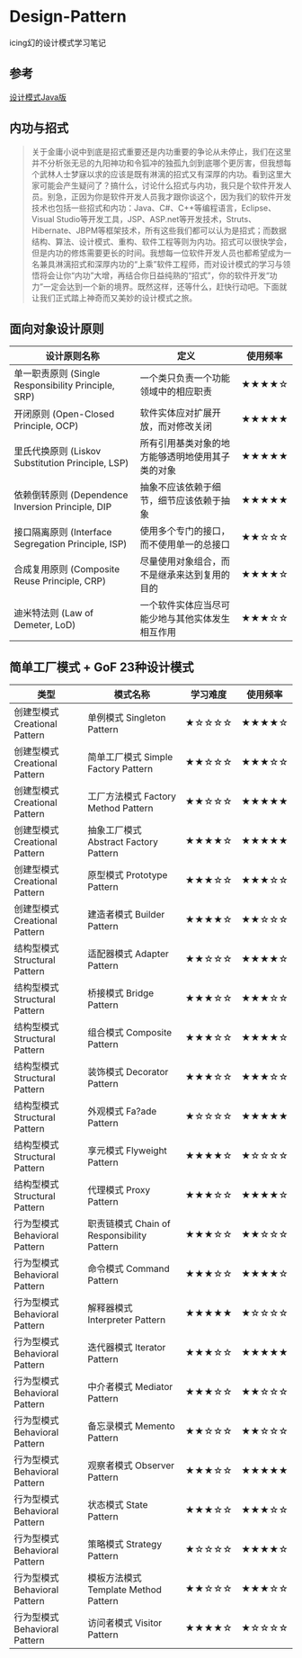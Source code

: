 # Design-Pattern
icing幻的设计模式学习笔记

## 参考

[设计模式Java版](https://quanke.gitbooks.io/design-pattern-java/)

## 内功与招式

>关于金庸小说中到底是招式重要还是内功重要的争论从未停止，我们在这里并不分析张无忌的九阳神功和令狐冲的独孤九剑到底哪个更厉害，但我想每个武林人士梦寐以求的应该是既有淋漓的招式又有深厚的内功。看到这里大家可能会产生疑问了？搞什么，讨论什么招式与内功，我只是个软件开发人员。别急，正因为你是软件开发人员我才跟你谈这个，因为我们的软件开发技术也包括一些招式和内功：Java、C#、C++等编程语言，Eclipse、Visual Studio等开发工具，JSP、ASP.net等开发技术，Struts、Hibernate、JBPM等框架技术，所有这些我们都可以认为是招式；而数据结构、算法、设计模式、重构、软件工程等则为内功。招式可以很快学会，但是内功的修炼需要更长的时间。我想每一位软件开发人员也都希望成为一名兼具淋漓招式和深厚内功的“上乘”软件工程师，而对设计模式的学习与领悟将会让你“内功”大增，再结合你日益纯熟的“招式”，你的软件开发“功力”一定会达到一个新的境界。既然这样，还等什么，赶快行动吧。下面就让我们正式踏上神奇而又美妙的设计模式之旅。

## 面向对象设计原则

|设计原则名称|定义|使用频率|
|---|---|---|
|单一职责原则 (Single Responsibility Principle, SRP)|一个类只负责一个功能领域中的相应职责|★★★★☆|
|开闭原则 (Open-Closed Principle, OCP)|软件实体应对扩展开放，而对修改关闭|★★★★★|
|里氏代换原则 (Liskov Substitution Principle, LSP)|所有引用基类对象的地方能够透明地使用其子类的对象|★★★★★|
|依赖倒转原则 (Dependence Inversion Principle, DIP|抽象不应该依赖于细节，细节应该依赖于抽象|★★★★★|
|接口隔离原则 (Interface Segregation Principle, ISP)|使用多个专门的接口，而不使用单一的总接口|★★☆☆☆|
|合成复用原则 (Composite Reuse Principle, CRP)|尽量使用对象组合，而不是继承来达到复用的目的|★★★★☆|
|迪米特法则 (Law of Demeter, LoD)|一个软件实体应当尽可能少地与其他实体发生相互作用|★★★☆☆|

## 简单工厂模式 + GoF 23种设计模式

|类型|模式名称|学习难度|使用频率|
|---|---|---|---|
|创建型模式 Creational   Pattern|单例模式 Singleton Pattern|★☆☆☆☆|★★★★☆|
|创建型模式 Creational Pattern|简单工厂模式 Simple   Factory Pattern|★★☆☆☆|★★★☆☆|
|创建型模式 Creational Pattern|工厂方法模式 Factory Method Pattern|★★☆☆☆|★★★★★|
|创建型模式 Creational Pattern|抽象工厂模式 Abstract  Factory   Pattern|★★★★☆|★★★★★|
|创建型模式 Creational Pattern|原型模式 Prototype Pattern|★★★☆☆|★★★☆☆|
|创建型模式 Creational Pattern|建造者模式 Builder Pattern|★★★★☆|★★☆☆☆|
|结构型模式 Structural Pattern|适配器模式 Adapter Pattern|★★☆☆☆|★★★★☆|
|结构型模式 Structural Pattern|桥接模式 Bridge  Pattern|★★★☆☆|★★★☆☆|
|结构型模式 Structural Pattern|组合模式 Composite  Pattern|★★★☆☆|★★★★☆|
|结构型模式 Structural Pattern|装饰模式 Decorator  Pattern|★★★☆☆|★★★☆☆|
|结构型模式 Structural Pattern|外观模式 Fa?ade  Pattern|★☆☆☆☆|★★★★★|
|结构型模式 Structural Pattern|享元模式 Flyweight  Pattern|★★★★☆|★☆☆☆☆|
|结构型模式 Structural Pattern|代理模式 Proxy  Pattern|★★★☆☆|★★★★☆|
|行为型模式 Behavioral Pattern|职责链模式 Chain  of Responsibility   Pattern|★★★☆☆|★★☆☆☆|
|行为型模式 Behavioral Pattern|命令模式 Command  Pattern|★★★☆☆|★★★★☆|
|行为型模式 Behavioral Pattern|解释器模式 Interpreter  Pattern|★★★★★|★☆☆☆☆|
|行为型模式 Behavioral Pattern|迭代器模式 Iterator  Pattern|★★★☆☆|★★★★★|
|行为型模式 Behavioral Pattern|中介者模式 Mediator  Pattern|★★★☆☆|★★☆☆☆|
|行为型模式 Behavioral Pattern|备忘录模式 Memento  Pattern|★★☆☆☆|★★☆☆☆|
|行为型模式 Behavioral Pattern|观察者模式 Observer  Pattern|★★★☆☆|★★★★★|
|行为型模式 Behavioral Pattern|状态模式 State  Pattern|★★★☆☆|★★★☆☆|
|行为型模式 Behavioral Pattern|策略模式 Strategy  Pattern|★☆☆☆☆|★★★★☆|
|行为型模式 Behavioral Pattern|模板方法模式 Template  Method Pattern|★★☆☆☆|★★★☆☆|
|行为型模式 Behavioral Pattern|访问者模式 Visitor  Pattern|★★★★☆|★☆☆☆☆|
